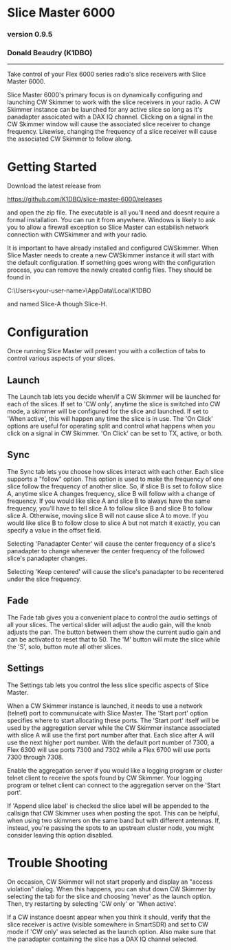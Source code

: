 # Slice Master 6000
### version 0.9.5
### Donald Beaudry (K1DBO)

------------------------------------------

Take control of your Flex 6000 series radio's slice receivers with
Slice Master 6000.

Slice Master 6000's primary focus is on dynamically configuring and
launching CW Skimmer to work with the slice receivers in your radio.  A
CW Skimmer instance can be launched for any active slice so long as
it's panadapter assoicated with a DAX IQ channel.  Clicking on a
signal in the CW Skimmer window will cause the associated slice
receiver to change frequency.  Likewise, changing the frequency of a
slice receiver will cause the associated CW Skimmer to follow along.

# Getting Started

Download the latest release from

https://github.com/K1DBO/slice-master-6000/releases 

and open the zip file.  The executable is all you'll need and doesnt
require a formal installation.  You can run it from anywhere.  Windows
is likely to ask you to allow a firewall exception so Slice Master can
estabilish network connection with CWSkimmer and with your radio.

It is important to have already installed and configured
CWSkimmer. When Slice Master needs to create a new CWSkimmer instance
it will start with the default configuration.  If something goes wrong
with the configuration process, you can remove the newly created
config files.  They should be found in

C:\Users\<your-user-name>\AppData\Local\K1DBO 

and named Slice-A though Slice-H.

# Configuration

Once running Slice Master will present you with a collection of tabs
to control various aspects of your slices.  


## Launch

The Launch tab lets you decide when/if a CW Skimmer will be launched
for each of the slices.  If set to 'CW only', anytime the slice is
switched into CW mode, a skimmer will be configured for the slice and
launched.  If set to 'When active', this will happen any time the
slice is in use.  The 'On Click' options are useful for operating
split and control what happens when you click on a signal in CW
Skimmer.  'On Click' can be set to TX, active, or both.


## Sync

The Sync tab lets you choose how slices interact with each other.
Each slice supports a "follow" option.  This option is used to make
the frequency of one slice follow the frequency of another slice.  So,
if slice B is set to follow slice A, anytime slice A changes
frequency, slice B will follow with a change of frequency.  If you
would like slice A and slice B to always have the same frequency,
you'll have to tell slice A to follow slice B and slice B to follow
slice A.  Otherwise, moving slice B will not cause slice A to move.
If you would like slice B to follow close to slice A but not match it
exactly, you can specify a value in the offset field.

Selecting 'Panadapter Center' will cause the center frequency of a
slice's panadapter to change whenever the center frequency of the
followed slice's panadapter changes.

Selecting 'Keep centered' will cause the slice's panadapter to be
recentered under the slice frequency.


## Fade

The Fade tab gives you a convenient place to control the audio
settings of all your slices.  The vertical slider will adjust the
audio gain, will the knob adjusts the pan.  The button between them
show the current audio gain and can be activated to reset that to 50.
The 'M' button will mute the slice while the 'S', solo, button mute
all other slices.


## Settings

The Settings tab lets you control the less slice specific aspects of
Slice Master.  

When a CW Skimmer instance is launched, it needs to use a network
(telnet) port to communuicate with Slice Master.  The 'Start port'
option specifies where to start allocating these ports.  The 'Start
port' itself will be used by the aggregation server while the CW
Skimmer instance associated with slice A will use the first port
number after that. Each slice after A will use the next higher port
number.  With the default port number of 7300, a Flex 6300 will use
ports 7300 and 7302 while a Flex 6700 will use ports 7300 through
7308.  

Enable the aggregation server if you would like a logging program or
cluster telnet client to receive the spots found by CW Skimmer.  Your
logging program or telnet client can connect to the aggregation server
on the 'Start port'.

If 'Append slice label' is checked the slice label will be appended to
the callsign that CW Skimmer uses when posting the spot.  This can be
helpful, when using two skimmers on the same band but with different
antennas.  If, instead, you're passing the spots to an upstream
cluster node, you might consider leaving this option disabled.


# Trouble Shooting

On occasion, CW Skimmer will not start properly and display an "access
violation" dialog.  When this happens, you can shut down CW Skimmer by
selecting the tab for the slice and choosing 'never' as the launch
option.  Then, try restarting by selecting 'CW only' or 'When active'.

If a CW instance doesnt appear when you think it should, verify that
the slice receiver is active (visible somewhere in SmartSDR) and set
to CW mode if 'CW only' was selected as the launch option.  Also make
sure that the panadapter containing the slice has a DAX IQ channel
selected.

